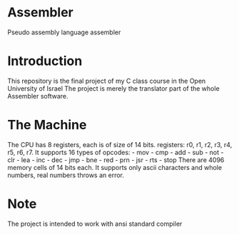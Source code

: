 # Assembler
Pseudo assembly language assembler

# Introduction
This repository is the final project of my C class course in the Open University of Israel
The project is merely the translator part of the whole Assembler software.

# The Machine
The CPU has 8 registers, each is of size of 14 bits.
registers: r0, r1, r2, r3, r4, r5, r6, r7.
It supports 16 types of opcodes:
    - mov
    - cmp
    - add
    - sub
    - not
    - clr
    - lea
    - inc
    - dec
    - jmp
    - bne
    - red
    - prn
    - jsr
    - rts
    - stop
There are 4096 memory cells of 14 bits each.
It supports only ascii characters and whole numbers, real numbers throws an error.

# Note
The project is intended to work with ansi standard compiler